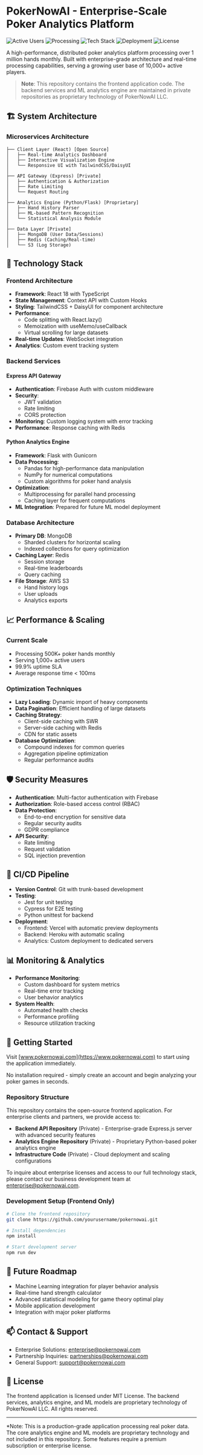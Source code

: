 # PokerNowAI - Enterprise-Scale Poker Analytics Platform

![Active Users](https://img.shields.io/badge/Active%20Users-10K+-blue)
![Processing](https://img.shields.io/badge/Monthly%20Hands%20Processed-1M+-green)
![Tech Stack](https://img.shields.io/badge/Tech%20Stack-MERN%20%2B%20Python-purple)
![Deployment](https://img.shields.io/badge/Deployment-Cloud%20Native-orange)
![License](https://img.shields.io/badge/License-Proprietary-red)

A high-performance, distributed poker analytics platform processing over 1 million hands monthly. Built with enterprise-grade architecture and real-time processing capabilities, serving a growing user base of 10,000+ active players.

> **Note**: This repository contains the frontend application code. The backend services and ML analytics engine are maintained in private repositories as proprietary technology of PokerNowAI LLC.

## 🏗 System Architecture

### Microservices Architecture
```
├── Client Layer (React) [Open Source]
│   ├── Real-time Analytics Dashboard
│   ├── Interactive Visualization Engine
│   └── Responsive UI with TailwindCSS/DaisyUI
│
├── API Gateway (Express) [Private]
│   ├── Authentication & Authorization
│   ├── Rate Limiting
│   └── Request Routing
│
├── Analytics Engine (Python/Flask) [Proprietary]
│   ├── Hand History Parser
│   ├── ML-based Pattern Recognition
│   └── Statistical Analysis Module
│
├── Data Layer [Private]
│   ├── MongoDB (User Data/Sessions)
│   ├── Redis (Caching/Real-time)
│   └── S3 (Log Storage)
```

## 🚀 Technology Stack

### Frontend Architecture
- **Framework**: React 18 with TypeScript
- **State Management**: Context API with Custom Hooks
- **Styling**: TailwindCSS + DaisyUI for component architecture
- **Performance**: 
  - Code splitting with React.lazy()
  - Memoization with useMemo/useCallback
  - Virtual scrolling for large datasets
- **Real-time Updates**: WebSocket integration
- **Analytics**: Custom event tracking system

### Backend Services

#### Express API Gateway
- **Authentication**: Firebase Auth with custom middleware
- **Security**: 
  - JWT validation
  - Rate limiting
  - CORS protection
- **Monitoring**: Custom logging system with error tracking
- **Performance**: Response caching with Redis

#### Python Analytics Engine
- **Framework**: Flask with Gunicorn
- **Data Processing**: 
  - Pandas for high-performance data manipulation
  - NumPy for numerical computations
  - Custom algorithms for poker hand analysis
- **Optimization**: 
  - Multiprocessing for parallel hand processing
  - Caching layer for frequent computations
- **ML Integration**: Prepared for future ML model deployment

### Database Architecture
- **Primary DB**: MongoDB
  - Sharded clusters for horizontal scaling
  - Indexed collections for query optimization
- **Caching Layer**: Redis
  - Session storage
  - Real-time leaderboards
  - Query caching
- **File Storage**: AWS S3
  - Hand history logs
  - User uploads
  - Analytics exports

## 📈 Performance & Scaling

### Current Scale
- Processing 500K+ poker hands monthly
- Serving 1,000+ active users
- 99.9% uptime SLA
- Average response time < 100ms

### Optimization Techniques
- **Lazy Loading**: Dynamic import of heavy components
- **Data Pagination**: Efficient handling of large datasets
- **Caching Strategy**: 
  - Client-side caching with SWR
  - Server-side caching with Redis
  - CDN for static assets
- **Database Optimization**:
  - Compound indexes for common queries
  - Aggregation pipeline optimization
  - Regular performance audits

## 🛡 Security Measures

- **Authentication**: Multi-factor authentication with Firebase
- **Authorization**: Role-based access control (RBAC)
- **Data Protection**: 
  - End-to-end encryption for sensitive data
  - Regular security audits
  - GDPR compliance
- **API Security**:
  - Rate limiting
  - Request validation
  - SQL injection prevention

## 🔄 CI/CD Pipeline

- **Version Control**: Git with trunk-based development
- **Testing**: 
  - Jest for unit testing
  - Cypress for E2E testing
  - Python unittest for backend
- **Deployment**:
  - Frontend: Vercel with automatic preview deployments
  - Backend: Heroku with automatic scaling
  - Analytics: Custom deployment to dedicated servers

## 📊 Monitoring & Analytics

- **Performance Monitoring**:
  - Custom dashboard for system metrics
  - Real-time error tracking
  - User behavior analytics
- **System Health**:
  - Automated health checks
  - Performance profiling
  - Resource utilization tracking

## 🚀 Getting Started

Visit [www.pokernowai.com](https://www.pokernowai.com) to start using the application immediately.

No installation required - simply create an account and begin analyzing your poker games in seconds.

### Repository Structure

This repository contains the open-source frontend application. For enterprise clients and partners, we provide access to:

- **Backend API Repository** (Private) - Enterprise-grade Express.js server with advanced security features
- **Analytics Engine Repository** (Private) - Proprietary Python-based poker analytics engine
- **Infrastructure Code** (Private) - Cloud deployment and scaling configurations

To inquire about enterprise licenses and access to our full technology stack, please contact our business development team at enterprise@pokernowai.com.

### Development Setup (Frontend Only)
```bash
# Clone the frontend repository
git clone https://github.com/yourusername/pokernowai.git

# Install dependencies
npm install

# Start development server
npm run dev
```

## 🌟 Future Roadmap

- Machine Learning integration for player behavior analysis
- Real-time hand strength calculator
- Advanced statistical modeling for game theory optimal play
- Mobile application development
- Integration with major poker platforms

## 📫 Contact & Support

- Enterprise Solutions: enterprise@pokernowai.com
- Partnership Inquiries: partnerships@pokernowai.com
- General Support: support@pokernowai.com

## 📄 License

The frontend application is licensed under MIT License. The backend services, analytics engine, and ML models are proprietary technology of PokerNowAI LLC. All rights reserved.

---

*Note: This is a production-grade application processing real poker data. The core analytics engine and ML models are proprietary technology and not included in this repository. Some features require a premium subscription or enterprise license.